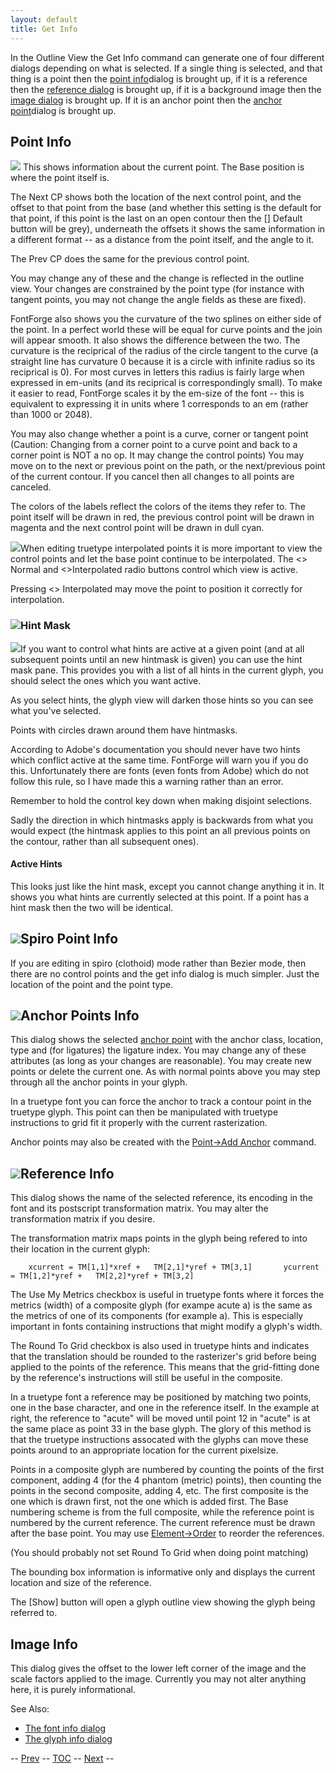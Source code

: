 ```yaml
---
layout: default
title: Get Info
---
```


In the Outline View the Get Info command can generate one of four
different dialogs depending on what is selected. If a single thing is
selected, and that thing is a point then the [point
info](getinfo.html#Point)dialog is brought up, if it is a reference then
the [reference dialog](getinfo.html#GetReferenceInfo) is brought up, if
it is a background image then the [image dialog](getinfo.html#Image) is
brought up. If it is an anchor point then the [anchor
point](getinfo.html#Anchors)dialog is brought up.

Point Info
----------

![](img/pointinfo.png) This shows information about the current point. The
Base position is where the point itself is.

The Next CP shows both the location of the next control point, and the
offset to that point from the base (and whether this setting is the
default for that point, if this point is the last on an open contour
then the [] Default button will be grey), underneath the offsets it
shows the same information in a different format -- as a distance from
the point itself, and the angle to it.

The Prev CP does the same for the previous control point.

You may change any of these and the change is reflected in the outline
view. Your changes are constrained by the point type (for instance with
tangent points, you may not change the angle fields as these are fixed).

FontForge also shows you the curvature of the two splines on either side
of the point. In a perfect world these will be equal for curve points
and the join will appear smooth. It also shows the difference between
the two. The curvature is the reciprical of the radius of the circle
tangent to the curve (a straight line has curvature 0 because it is a
circle with infinite radius so its reciprical is 0). For most curves in
letters this radius is fairly large when expressed in em-units (and its
reciprical is correspondingly small). To make it easier to read,
FontForge scales it by the em-size of the font -- this is equivalent to
expressing it in units where 1 corresponds to an em (rather than 1000 or
2048).

You may also change whether a point is a curve, corner or tangent point
(Caution: Changing from a corner point to a curve point and back to a
corner point is NOT a no op. It may change the control points) You may
move on to the next or previous point on the path, or the next/previous
point of the current contour. If you cancel then all changes to all
points are canceled.

The colors of the labels reflect the colors of the items they refer to.
The point itself will be drawn in red, the previous control point will
be drawn in magenta and the next control point will be drawn in dull
cyan.

![](img/pointinfo-interp.png)When editing truetype interpolated points it is
more important to view the control points and let the base point
continue to be interpolated. The \<\> Normal and \<\>Interpolated radio
buttons control which view is active.

Pressing \<\> Interpolated may move the point to position it correctly
for interpolation.

### ![](img/hintmaskinfo.png)Hint Mask

![](img/charwithhintmask.png)If you want to control what hints are active at
a given point (and at all subsequent points until an new hintmask is
given) you can use the hint mask pane. This provides you with a list of
all hints in the current glyph, you should select the ones which you
want active.

As you select hints, the glyph view will darken those hints so you can
see what you've selected.

Points with circles drawn around them have hintmasks.

According to Adobe's documentation you should never have two hints which
conflict active at the same time. FontForge will warn you if you do
this. Unfortunately there are fonts (even fonts from Adobe) which do not
follow this rule, so I have made this a warning rather than an error.

Remember to hold the control key down when making disjoint selections.

Sadly the direction in which hintmasks apply is backwards from what you
would expect (the hintmask applies to this point an all previous points
on the contour, rather than all subsequent ones).

#### Active Hints

This looks just like the hint mask, except you cannot change anything it
in. It shows you what hints are currently selected at this point. If a
point has a hint mask then the two will be identical.

![](img/spiropointinfo.png)Spiro Point Info
---------------------------------------

If you are editing in spiro (clothoid) mode rather than Bezier mode,
then there are no control points and the get info dialog is much
simpler. Just the location of the point and the point type.



![](img/agetinfo.png)Anchor Points Info
-----------------------------------

This dialog shows the selected [anchor point](overview.html#Anchors)
with the anchor class, location, type and (for ligatures) the ligature
index. You may change any of these attributes (as long as your changes
are reasonable). You may create new points or delete the current one. As
with normal points above you may step through all the anchor points in
your glyph.

In a truetype font you can force the anchor to track a contour point in
the truetype glyph. This point can then be manipulated with truetype
instructions to grid fit it properly with the current rasterization.

Anchor points may also be created with the [Point-\>Add
Anchor](pointmenu.html#AddAnchor) command. 

![](img/rgetinfo.png)Reference Info
-------------------------------

This dialog shows the name of the selected reference, its encoding in
the font and its postscript transformation matrix. You may alter the
transformation matrix if you desire.

The transformation matrix maps points in the glyph being refered to into
their location in the current glyph: 

`    xcurrent = TM[1,1]*xref +   TM[2,1]*yref + TM[3,1]       ycurrent = TM[1,2]*yref +   TM[2,2]*yref + TM[3,2]`

The Use My Metrics checkbox is useful in truetype fonts where it forces
the metrics (width) of a composite glyph (for exampe acute a) is the
same as the metrics of one of its components (for example a). This is
especially important in fonts containing instructions that might modify
a glyph's width.

The Round To Grid checkbox is also used in truetype hints and indicates
that the translation should be rounded to the rasterizer's grid before
being applied to the points of the reference. This means that the
grid-fitting done by the reference's instructions will still be useful
in the composite.

In a truetype font a reference may be positioned by matching two points,
one in the base character, and one in the reference itself. In the
example at right, the reference to "acute" will be moved until point 12
in "acute" is at the same place as point 33 in the base glyph. The glory
of this method is that the truetype instructions assocated with the
glyphs can move these points around to an appropriate location for the
current pixelsize.

Points in a composite glyph are numbered by counting the points of the
first component, adding 4 (for the 4 phantom (metric) points), then
counting the points in the second composite, adding 4, etc. The first
composite is the one which is drawn first, not the one which is added
first. The Base numbering scheme is from the full composite, while the
reference point is numbered by the current reference. The current
reference must be drawn after the base point. You may use
[Element-\>Order](elementmenu.html#Order) to reorder the references.

(You should probably not set Round To Grid when doing point matching)

The bounding box information is informative only and displays the
current location and size of the reference.

The [Show] button will open a glyph outline view showing the glyph being
referred to.

Image Info
----------

This dialog gives the offset to the lower left corner of the image and
the scale factors applied to the image. Currently you may not alter
anything here, it is purely informational.

See Also:

-   [The font info dialog](fontinfo.html)
-   [The glyph info dialog](charinfo.html)

-- [Prev](elementmenu.html) -- [TOC](overview.html) --
[Next](elementmenu.html) --
